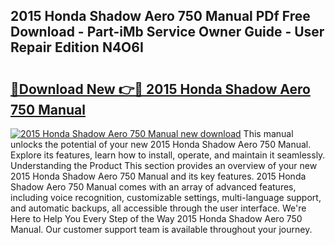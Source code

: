 ## 2015 Honda Shadow Aero 750 Manual PDf Free Download - Part-iMb Service Owner Guide - User Repair Edition N4O6I

# <h2><a href="http://bc74539.oget.top/?id=2015+Honda+Shadow+Aero+750+Manual">🔗Download New 👉🔴 2015 Honda Shadow Aero 750 Manual</a></h2>

[![2015 Honda Shadow Aero 750 Manual new download](https://i.imgur.com/5g1atiW.png)](http://bc74539.oget.top/?id=2015+Honda+Shadow+Aero+750+Manual)
This manual unlocks the potential of your new 2015 Honda Shadow Aero 750 Manual. Explore its features, learn how to install, operate, and maintain it seamlessly. Understanding the Product This section provides an overview of your new 2015 Honda Shadow Aero 750 Manual and its key features. 2015 Honda Shadow Aero 750 Manual comes with an array of advanced features, including voice recognition, customizable settings, multi-language support, and automatic backups, all accessible through the user interface. We're Here to Help You Every Step of the Way 2015 Honda Shadow Aero 750 Manual. Our customer support team is available throughout your journey.
